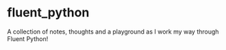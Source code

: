 # fluent_python
A collection of notes, thoughts and a playground as I work my way through Fluent Python!
